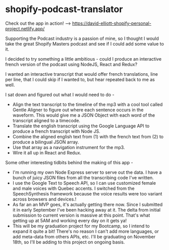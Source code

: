 # shopify-podcast-translator

Check out the app in action! -->
https://david-elliott-shopify-personal-project.netlify.app/

Supporting the Podcast industry is a passion of mine, so I thought I would take the great Shopify Masters podcast and see if I could add some value to it.

I decided to try something a little ambitious - could I produce an interactive french version of the podcast using NodeJS, React and Redux?

I wanted an interactive transcript that would offer french translations, line per line, that I could skip if I wanted to, but hear repeated back to me as well.

I sat down and figured out what I would need to do -

- Align the text transcript to the timeline of the mp3 with a cool tool called Gentle Aligner to figure out where each sentence occurs in the waveform. This would give me a JSON Object with each word of the transcript aligned to a timecode.
- Translate the english transcript using the Google Language API to produce a french transcript with Node JS.
- Combine the aligned english text from (1) with the french text from (2) to produce a bilingual JSON array.
- Use that array as a navigation instrument for the mp3.
- Wire it all up in React and Redux.

Some other interesting tidbits behind the making of this app -

- I'm running my own Node Express server to serve out the data. I have a bunch of juicy JSON files from all the transcribing code I've written.
- I use the Google Text to Speech API, so I can use customized female and male voices with Quebec accents. I switched from the SpeechSynthesis framework because the voice results were too variant across browsers and devices.!
- As far an an MVP goes, it's actually getting there now. Since I submitted it in early September I've been hacking away at it. The delta from initial submission to current version is massive at this point. That's what getting up at 5AM and working every day on it gets ya!
- This will be my graduation project for my Bootcamp, so I intend to expand it quite a bit! There's no reason I can't add more languages, or add meta-data from others APIs, etc. I'll be graduating on November 18th, so I'll be adding to this project on ongoing basis.
